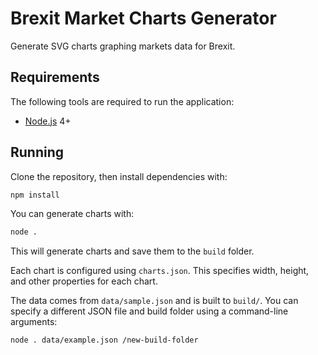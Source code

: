 
# Brexit Market Charts Generator

Generate SVG charts graphing markets data for Brexit.


## Requirements

The following tools are required to run the application:

  * [Node.js] 4+


## Running

Clone the repository, then install dependencies with:

```sh
npm install
```

You can generate charts with:

```sh
node .
```

This will generate charts and save them to the `build` folder.

Each chart is configured using `charts.json`. This specifies width, height, and other properties for each chart.

The data comes from `data/sample.json` and is built to `build/`. You can specify a different JSON file and build folder using a command-line arguments:

```sh
node . data/example.json /new-build-folder
```

[node.js]: https://nodejs.org/
